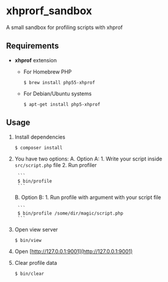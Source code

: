 xhprorf_sandbox
===============
A small sandbox for profiling scripts with xhprof


Requirements
------------

* **xhprof** extension
	* For Homebrew PHP
	
		```
		$ brew install php55-xhprof
		```
	* For Debian/Ubuntu systems
	
		```
		$ apt-get install php5-xhprof
		```


Usage
-----

1. Install dependencies

	```
	$ composer install
	```
	
2. You have two options:
    A. Option A:
    	1. Write your script inside `src/script.php` file
    	2. Run profiler
    		
    	```
		$ bin/profile
		```
	B. Option B:
		1. Run profile with argument with your script file
		
		```
		$ bin/profile /some/dir/magic/script.php
		```
3. Open view server
	
	```
	$ bin/view
	```

4. Open [http://127.0.0.1:9001](http://127.0.0.1:9001)
5. Clear profile data

	```
	$ bin/clear
	```
